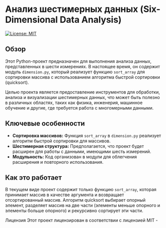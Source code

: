 # Анализ шестимерных данных (Six-Dimensional Data Analysis)

[![License: MIT](https://img.shields.io/badge/License-MIT-yellow.svg)](https://opensource.org/licenses/MIT)

## Обзор

Этот Python-проект предназначен для выполнения анализа данных, представленных в шести измерениях. В настоящее время, он содержит модуль `dimension.py`, который реализует функцию `sort_array` для сортировки массива с использованием алгоритма быстрой сортировки (quicksort).

Целью проекта является предоставление инструментов для обработки, анализа и визуализации шестимерных данных, что может быть полезно в различных областях, таких как физика, инженерия, машинное обучение и другие, где требуется работа с многомерными данными.

## Ключевые особенности

*   **Сортировка массивов:** Функция `sort_array` в `dimension.py` реализует алгоритм быстрой сортировки для массивов.
*   **Шестимерная структура:** Предполагается, что проект будет расширен для работы с данными, имеющими шесть измерений.
*   **Модульность:** Код организован в модули для облегчения расширения и повторного использования.

## Как это работает

В текущем виде проект содержит только функцию `sort_array`, которая принимает массив в качестве аргумента и возвращает отсортированный массив.  Алгоритм quicksort выбирает опорный элемент, разделяет массив на две части (элементы меньше опорного и элементы больше опорного) и рекурсивно сортирует эти части.

Лицензия
Этот проект лицензирован в соответствии с лицензией MIT -
